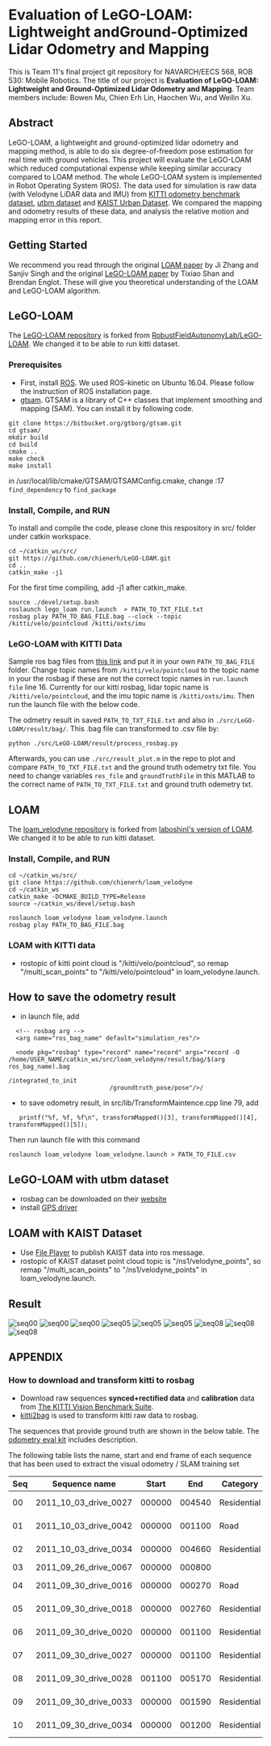 # Evaluation of LeGO-LOAM: Lightweight andGround-Optimized Lidar Odometry and Mapping
This is Team 11's final project git repository for NAVARCH/EECS 568, ROB 530: Mobile Robotics. The title of our project is **Evaluation of LeGO-LOAM: Lightweight and Ground-Optimized Lidar Odometry and Mapping**. Team members include: Bowen Mu, Chien Erh Lin, Haochen Wu, and Weilin Xu.

## Abstract
LeGO-LOAM, a lightweight and ground-optimized lidar odometry and mapping method, is able to do six degree-of-freedom pose estimation for real time with ground vehicles. This project will evaluate the LeGO-LOAM which reduced computational expense while keeping similar accuracy compared to LOAM method. The whole LeGO-LOAM system is implemented in Robot Operating System (ROS). The data used for simulation is raw data (with Velodyne LiDAR data and IMU) from [KITTI odometry benchmark dataset](http://www.cvlibs.net/datasets/kitti/), [utbm dataset](https://epan-utbm.github.io/utbm_robocar_dataset/) and [KAIST Urban Dataset](http://irap.kaist.ac.kr/dataset/). We compared the mapping and odometry results of these data, and analysis the relative motion and mapping error in this report. 

## Getting Started
We recommend you read through the original [LOAM paper](http://www.roboticsproceedings.org/rss10/p07.pdf) by Ji Zhang and Sanjiv Singh and the original [LeGO-LOAM paper](http://personal.stevens.edu/~benglot/Shan_Englot_IROS_2018_Preprint.pdf) by Tixiao Shan and Brendan Englot. These will give you theoretical understanding of the LOAM and LeGO-LOAM algorithm.

## LeGO-LOAM
The [LeGO-LOAM repository](https://github.com/chienerh/LeGO-LOAM) is forked from [RobustFieldAutonomyLab/LeGO-LOAM](https://github.com/RobustFieldAutonomyLab/LeGO-LOAM). We changed it to be able to run kitti dataset.

### Prerequisites
- First, install [ROS](http://wiki.ros.org/ROS/Installation). We used ROS-kinetic on Ubuntu 16.04. Please follow the instruction of ROS installation page.
- [gtsam](https://github.com/borglab/gtsam). GTSAM is a library of C++ classes that implement smoothing and mapping (SAM). You can install it by following code.
```
git clone https://bitbucket.org/gtborg/gtsam.git
cd gtsam/
mkdir build
cd build
cmake ..
make check 
make install
```
in /usr/local/lib/cmake/GTSAM/GTSAMConfig.cmake, change :17 `find_dependency` to `find_package`

### Install, Compile, and RUN
To install and compile the code, please clone this respository in src/ folder under catkin workspace.
```
cd ~/catkin_ws/src/
git https://github.com/chienerh/LeGO-LOAM.git
cd ..
catkin_make -j1
```
For the first time compiling, add -j1 after catkin_make.
```
source ./devel/setup.bash
roslaunch lego_loam run.launch  > PATH_TO_TXT_FILE.txt
rosbag play PATH_TO_BAG_FILE.bag --clock --topic /kitti/velo/pointcloud /kitti/oxts/imu
```

### LeGO-LOAM with KITTI Data
Sample ros bag files from [this link](https://drive.google.com/open?id=1wROSNkyXATcOJRplCn-BQF1gF7OhDCha) and put it in your own `PATH_TO_BAG_FILE` folder. 
Change topic names from `/kitti/velo/pointcloud` to the topic name in your the rosbag if these are not the correct topic names in `run.launch file` line 16. Currently for our kitti rosbag, lidar topic name is `/kitti/velo/pointcloud`, and the imu topic name is `/kitti/oxts/imu`. Then run the launch file with the below code.

The odmetry result in saved `PATH_TO_TXT_FILE.txt` and also in `./src/LeGO-LOAM/result/bag/`. This .bag file can transformed to .csv file by:
```
python ./src/LeGO-LOAM/result/process_rosbag.py
```
Afterwards, you can use `./src/result_plot.m` in the repo to plot and compare `PATH_TO_TXT_FILE.txt` and the ground truth odemetry txt file. You need to change variables `res_file` and `groundTruthFile` in this MATLAB to the correct name of `PATH_TO_TXT_FILE.txt` and ground truth odemetry txt.

## LOAM
The [loam_velodyne repository](https://github.com/chienerh/loam_velodyne) is forked from [laboshinl's version of LOAM](https://github.com/laboshinl/loam_velodyne). We changed it to be able to run kitti dataset.

### Install, Compile, and RUN
```
cd ~/catkin_ws/src/
git clone https://github.com/chienerh/loam_velodyne
cd ~/catkin_ws
catkin_make -DCMAKE_BUILD_TYPE=Release 
source ~/catkin_ws/devel/setup.bash
```
```
roslaunch loam_velodyne loam_velodyne.launch
rosbag play PATH_TO_BAG_FILE.bag 
```

### LOAM with KITTI data
- rostopic of kitti point cloud is "/kitti/velo/pointcloud", so remap "/multi_scan_points" to "/kitti/velo/pointcloud" in loam_velodyne.launch.

## How to save the odometry result
- in launch file, add 
```
  <!-- rosbag arg -->
  <arg name="ros_bag_name" default="simulation_res"/>
```
```
  <node pkg="rosbag" type="record" name="record" args="record -O /home/USER_NAME/catkin_ws/src/loam_velodyne/result/bag/$(arg ros_bag_name).bag
                                                	/integrated_to_init
							/groundtruth_pose/pose"/>/
```
- to save odometry result, in src/lib/TransformMaintence.cpp line 79, add
```
   printf("%f, %f, %f\n", transformMapped()[3], transformMapped()[4], transformMapped()[5]);
```
Then run launch file with this command
```
roslaunch loam_velodyne loam_velodyne.launch > PATH_TO_FILE.csv
```

## LeGO-LOAM with utbm dataset
- rosbag can be downloaded on their [website](https://epan-utbm.github.io/utbm_robocar_dataset/)
- install [GPS driver](https://github.com/epan-utbm/utbm_robocar_dataset/tree/baselines/magellan_proflex500)

## LOAM with KAIST Dataset
- Use [File Player](https://github.com/irapkaist/file_player) to publish KAIST data into ros message.
- rostopic of KAIST dataset point cloud topic is "/ns1/velodyne_points", so remap "/multi_scan_points" to "/ns1/velodyne_points" in loam_velodyne.launch.

## Result
![seq00](/result/00_cmp.png)
![seq00](/result/00.png)
![seq00](/result/00_error.png)
![seq05](/result/05_cmp.png)
![seq05](/result/05.png)
![seq05](/result/05_error.png)
![seq08](/result/08_cmp.png)
![seq08](/result/08.png)
![seq08](/result/08_error.png)

## APPENDIX
### How to download and transform kitti to rosbag
- Download raw sequences **synced+rectified data** and **calibration** data from [The KITTI Vision Benchmark Suite](http://www.cvlibs.net/datasets/kitti/raw_data.php).
- [kitti2bag](https://github.com/tomas789/kitti2bag) is used to transform kitti raw data to rosbag.

The sequences that provide ground truth are shown in the below table. The [odometry eval kit](http://kitti.is.tue.mpg.de/kitti/devkit_odometry.zip) includes description.

The following table lists the name, start and end frame of each sequence that
has been used to extract the visual odometry / SLAM training set

| Seq |Sequence name |Start | End | Category | Size |
| --- | --- | --- | --- | --- | --- |
| 00 | 2011_10_03_drive_0027 | 000000 | 004540 | Residential | 17.6 GB |
| 01 | 2011_10_03_drive_0042 | 000000 | 001100 | Road | 4.5 GB |
| 02 | 2011_10_03_drive_0034 | 000000 | 004660 | Residential | 18.0 GB |
| 03 | 2011_09_26_drive_0067 | 000000 | 000800 | 
| 04 | 2011_09_30_drive_0016 | 000000 | 000270 | Road | 1.1 GB |
| 05 | 2011_09_30_drive_0018 | 000000 | 002760 | Residential | 10.7 GB |
| 06 | 2011_09_30_drive_0020 | 000000 | 001100 | Residential | 4.3 GB |
| 07 | 2011_09_30_drive_0027 | 000000 | 001100 | Residential | 4.3 GB |
| 08 | 2011_09_30_drive_0028 | 001100 | 005170 | Residential | 20.0 GB |
| 09 | 2011_09_30_drive_0033 | 000000 | 001590 | Residential | 6.2 GB |
| 10 | 2011_09_30_drive_0034 | 000000 | 001200 | Residential | 4.8 GB |

